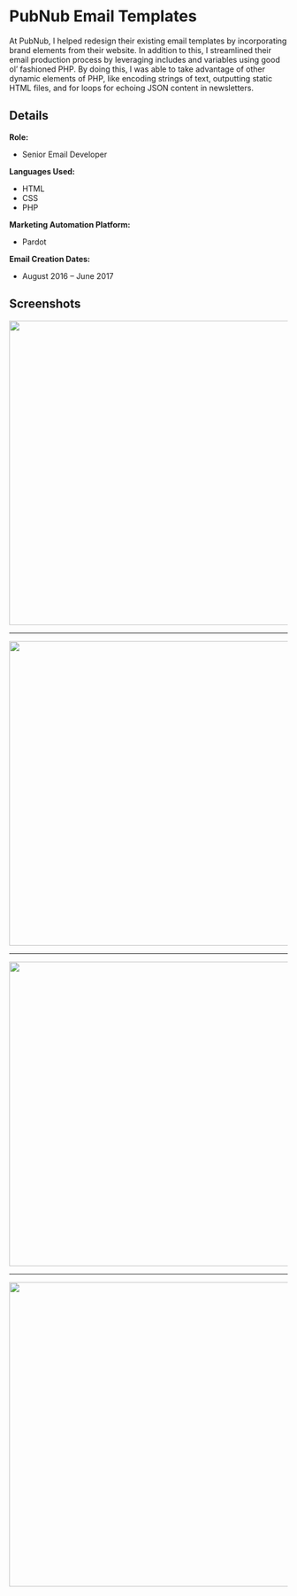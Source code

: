 # PubNub Email Templates

At PubNub, I helped redesign their existing email templates by incorporating brand elements from their website. In addition to this, I streamlined their email production process by leveraging includes and variables using good ol’ fashioned PHP. By doing this, I was able to take advantage of other dynamic elements of PHP, like encoding strings of text, outputting static HTML files, and for loops for echoing JSON content in newsletters.

## Details
**Role:**
- Senior Email Developer

**Languages Used:**
- HTML
- CSS
- PHP

**Marketing Automation Platform:**
- Pardot

**Email Creation Dates:**
- August 2016 – June 2017

## Screenshots

<img src="https://mattdavidlucas.com/img/pubnub-emails/pubnub-email-blocks.png" width="550">

---

<img src="https://mattdavidlucas.com/img/pubnub-emails/pubnub-email-ms-azure.png" width="550">

---

<img src="https://mattdavidlucas.com/img/pubnub-emails/pubnub-email-content-roundup.png" width="550">

---

<img src="https://mattdavidlucas.com/img/pubnub-emails/pubnub-email-rltm-js.png" width="550">